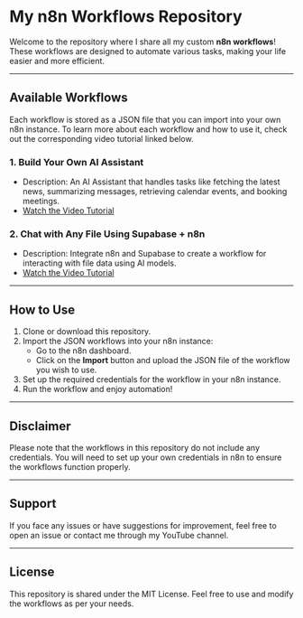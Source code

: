 # My n8n Workflows Repository

Welcome to the repository where I share all my custom **n8n workflows**! These workflows are designed to automate various tasks, making your life easier and more efficient.

---

## Available Workflows

Each workflow is stored as a JSON file that you can import into your own n8n instance. To learn more about each workflow and how to use it, check out the corresponding video tutorial linked below.

### 1. **Build Your Own AI Assistant**
   - Description: An AI Assistant that handles tasks like fetching the latest news, summarizing messages, retrieving calendar events, and booking meetings.
   - [Watch the Video Tutorial](https://youtu.be/8Y46TDnKfKM)

### 2. **Chat with Any File Using Supabase + n8n**
   - Description: Integrate n8n and Supabase to create a workflow for interacting with file data using AI models.
   - [Watch the Video Tutorial](https://youtu.be/HHqMwp-3GMY)

---

## How to Use

1. Clone or download this repository.
2. Import the JSON workflows into your n8n instance:
   - Go to the n8n dashboard.
   - Click on the **Import** button and upload the JSON file of the workflow you wish to use.
3. Set up the required credentials for the workflow in your n8n instance.
4. Run the workflow and enjoy automation!

---

## Disclaimer

Please note that the workflows in this repository do not include any credentials. You will need to set up your own credentials in n8n to ensure the workflows function properly.

---

## Support

If you face any issues or have suggestions for improvement, feel free to open an issue or contact me through my YouTube channel.

---

## License

This repository is shared under the MIT License. Feel free to use and modify the workflows as per your needs.

